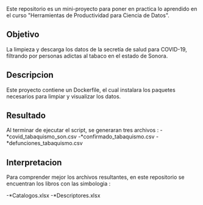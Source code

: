 Este repositorio es un mini-proyecto para poner en practica lo aprendido en el curso "Herramientas de Productividad para Ciencia de Datos".

## Objetivo
La limpieza y descarga los datos de la secretía de salud para COVID-19, filtrando por personas adictas al tabaco en el estado de Sonora.


## Descripcion 
Este proyecto contiene un Dockerfile, el cual instalara los paquetes necesarios para limpiar y visualizar los datos.

## Resultado
Al terminar de ejecutar el script, se generaran tres archivos :
  -*covid_tabaquismo_son.csv 
  -*confirmado_tabaquismo.csv
  -*defunciones_tabaquismo.csv 

## Interpretacion
Para comprender mejor los archivos resultantes, en este repositorio se encuentran los libros con las simbologia :

 -*Catalogos.xlsx
 -*Descriptores.xlsx
